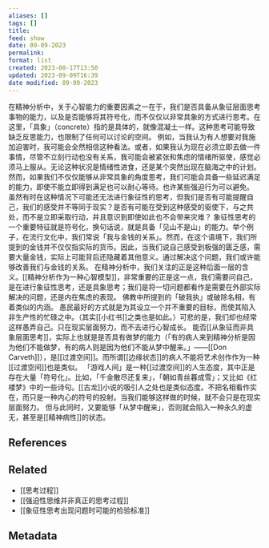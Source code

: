 ```yaml
---
aliases: []
tags: []
title: 
feed: show
date: 09-09-2023
permalink: 
format: list
created: 2023-08-17T13:50
updated: 2023-09-09T16:39
date modified: 09-09-2023
---
```

在精神分析中，关于心智能力的重要因素之一在于，我们是否具备从象征层面思考事物的能力，以及是否能够将其符号化，而不仅仅以非常具象的方式进行思考。在这里，「具象」（concrete）指的是具体的，就像混凝土一样。这种思考可能导致缺乏反思能力，也限制了任何可以讨论的空间。
例如，当我认为有人想要对我施加迫害时，我可能会全然相信这种看法。或者，如果我认为现在必须立即去做一件事情，尽管不立刻行动也没有关系，我可能会被紧张和焦虑的情绪所驱使，感觉必须马上服从。无论这种状况是情绪性进食，还是某个突然出现在脑海之中的计划。
然而，如果我们不仅仅能够从非常具象的角度思考，我们可能会具备一些延迟满足的能力，即使不能立即得到满足也可以耐心等待。也许某些强迫行为可以避免。
虽然有时在这种情况下可能还无法进行象征性的思考，但我们是否有可能提醒自己，我们的感受并不等同于现实？是否有可能在受到这种感受的驱使下，与之共处，而不是立即采取行动，并且意识到即使如此也不会带来灾难？
象征性思考的一个重要特征就是符号化，换句话说，就是具备「见山不是山」的能力。举个例子，在流行文化中，我们常说「我与金钱的关系」。然而，在这个语境下，我们所提到的金钱并不仅仅指实际的货币。因此，当我们说自己感受到极强的匮乏感，需要大量金钱，实际上可能背后还隐藏着其他意义。通过解决这个问题，我们或许能够改善我们与金钱的关系。
在精神分析中，我们关注的正是这种后面一层的含义。[[精神分析作为一种心智模型]]，非常重要的正是这一点，我们需要问自己，是在进行象征性思考，还是具象思考；我们是将一切问题都看作是需要在外部实际解决的问题，还是内在焦虑的表现。
佛教中所提到的「破我执」或破除名相，有着类似的内涵。
愚民最好的方式就是为其设立一个并不重要的目标，而使其陷入非生产性的忙碌之中。（其实[[小红书]]之类也是如此。）可悲的是，我们却也经常这样愚弄自己。只在现实层面努力，而不去进行心智成长。
能否[[从象征而非具象层面思考]]，实际上也就是是否具有做梦的能力（「有的病人来到精神分析是因为他们不能做梦，有的病人则是因为他们不能从梦中醒来。」——[[Don Carveth]]），是[[过渡空间]]。而所谓[[边缘状态]]的病人不能将艺术创作作为一种[[过渡空间]]也是类似。
「游戏人间」是一种[[过渡空间]]的人生态度，其中正是存在大量「符号化」。比如，「千金散尽还复来」，「朝如青丝暮成雪」；又比如《红楼梦》中的一些诗句。[[古龙]]小说的吸引人之处也是类似态度。不把名相看作实在，而只是一种内心的符号的投射。当我们能够这样做的时候，就不会只是在现实层面努力。
但与此同时，又要能够「从梦中醒来」，否则就会陷入一种永久的虚无，甚至是[[精神病性]]的状态。
## References
## Related
- [[思考过程]]
- [[强迫性思维并非真正的思考过程]]
- [[象征性思考出现问题时可能的检验标准]]
## Metadata

